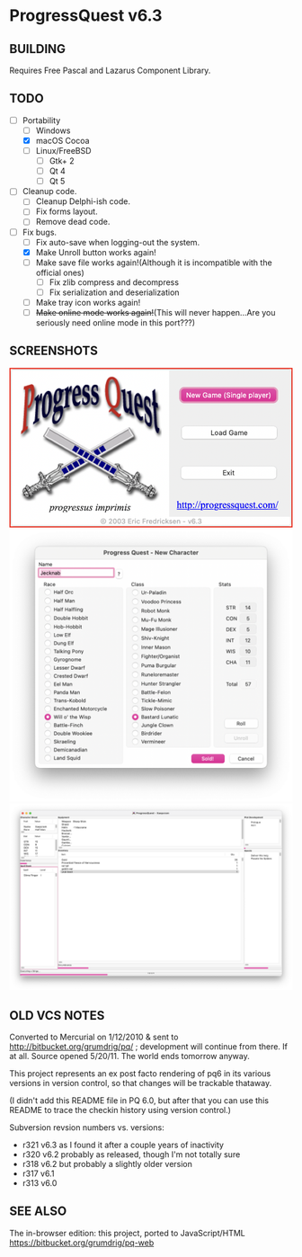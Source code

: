 ProgressQuest v6.3
==================

BUILDING
--------

Requires Free Pascal and Lazarus Component Library.

TODO
--------
- [ ] Portability
  - [ ] Windows
  - [x] macOS Cocoa
  - [ ] Linux/FreeBSD
    - [ ] Gtk+ 2
    - [ ] Qt 4
    - [ ] Qt 5
- [ ] Cleanup code.
  - [ ] Cleanup Delphi-ish code.
  - [ ] Fix forms layout.
  - [ ] Remove dead code.
- [ ] Fix bugs.
  - [ ] Fix auto-save when logging-out the system.
  - [x] Make Unroll button works again!
  - [ ] Make save file works again!(Although it is incompatible with the official ones)
    - [ ] Fix zlib compress and decompress
    - [ ] Fix serialization and deserialization
  - [ ] Make tray icon works again!
  - [ ] ~~Make online mode works again!~~(This will never happen...Are you seriously need online mode in this port???)

SCREENSHOTS
--------
![Front](snapshots/Front.png)
![New Guy](snapshots/NewGuy.png)
![Main](snapshots/Main.png)

OLD VCS NOTES
---------

Converted to Mercurial on 1/12/2010 & sent to
http://bitbucket.org/grumdrig/pq/ ; development will continue from
there. If at all. Source opened 5/20/11. The world ends tomorrow anyway.

This project represents an ex post facto rendering of pq6 in its
various versions in version control, so that changes will be trackable
thataway.

(I didn't add this README file in PQ 6.0, but after that you can use
this README to trace the checkin history using version control.)

Subversion revsion numbers vs. versions:

* r321 v6.3 as I found it after a couple years of inactivity
* r320 v6.2 probably as released, though I'm not totally sure
* r318 v6.2 but probably a slightly older version
* r317 v6.1
* r313 v6.0

SEE ALSO
--------

The in-browser edition: this project, ported to JavaScript/HTML
https://bitbucket.org/grumdrig/pq-web
